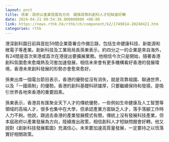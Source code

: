 ```yaml
---
layout: post
title: 孫東：政府以產業發展為方向　續推政策料創科人才短缺會好轉
date: 2024-04-21 09:54:38.000000000 +08:00
link: https://news.rthk.hk/rthk/ch/component/k2/1749814-20240421.htm
categories: rthk
---
```


港深創科園日前與首批59間企業簽署合作備忘錄，包括生命健康科技、新能源和微電子等產業。創新科技及工業局局長孫東表示，約四分之一的企業是來自海外，有24間是首次來港或首次在港提出要擴展業務。他相信今次只是開始，隨著香港創科氛圍愈來愈熾熱及河套加速發展，相信未來會有更多機構看好香港的發展環境，香港未來創科發展的形勢亦會愈來愈好。

孫東出席一個電台節目表示，香港的優勢從沒有消失，就是背靠祖國、聯通世界，以及「一國兩制」的優勢。香港的創科基礎科研雄厚，只要繼續保持和發揚，是吸引世界各地來香港的重要因素。

孫東表示，香港具有匯聚全天下人才的傳統優勢，一些例如生命健康及人工智慧等領域的高端人才，很多也集中在大學，但承認產業方面缺乏人才，落手落腳工作時人力不夠。他說，跟過去香港的產業發展模式有關，傳統上沒有發展科技產業，但本屆政府以產業發展為方向，陸續推出政策，相信創科人才短缺問題會好轉。他又說對《創新科技發展藍圖》充滿信心，未來要加速高質量發展，一定要持之以恆落實好相關政策。
